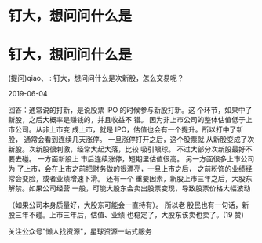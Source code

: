 # 钉大，想问问什么是

# 钉大，想问问什么是

(提问)qiao、 : 钉大，想问问什么是次新股，怎么交易呢？

2019-06-04

回答：通常说的打新，是说股票 IPO 的时候参与新股打新。这 个环节，如果中了新股，之后大概率是赚钱的，并且收益不 错。 因为非上市公司的整体估值低于上市公司。从非上市变 成上市，就是 IPO，估值也会有一个提升。所以打中了新股， 通常会看到连续几天涨停。 一旦涨停打开之后，这个股票就 从新股变成了次新股。次新股很刺激，经常大起大落，比较 吸引眼球。 不过大部分次新股最好不要去碰。 一方面新股上 市后连续涨停，短期里估值很高。 另一方面很多上市公司为 了上市，会在上市之前把财务做的很漂亮，一旦上市之后， 之前粉饰的业绩经常会变脸，或者业绩增速下滑。 还有一个 重要因素，新股上市三年之后，大股东解禁。如果公司经营 一般，可能大股东会卖出股票变现，导致股票价格大幅波动

（如果公司本身质量好，大股东可能会一直持有）。 所以老 股民也有一句话，新股三年不碰。上市三年后，估值、业绩 也稳定了，大股东该卖也卖了。(19 赞)

关注公众号"懒人找资源"，星球资源一站式服务